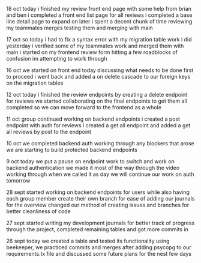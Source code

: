 18 oct
    today i finished my review front end page with some help from brian and ben
    i completed a front end list page for all reviews
    i completed a base line detail page to expand on later
    i spent a decent chunk of time reviewing my teammates merges testing them and merging with main

17 oct
    so today i had to fix a syntax error with my migration table work i did yesterday
    i verified some of my teammates work and merged them with main
    i started on my frontend review form hitting a few roadblocks of confusion im attempting to work through

16 oct
    we started on front end today discussing what needs to be done first to proceed
    i went back and added a on delete cascade to our foreign keys on the migration tables

12 oct
    today i finished the review endpoints by creating a delete endpoint for reviews
    we started collaborating on the final endpoints to get them all completed so we can move forward to the frontend as a whole

11 oct
    group continued working on backend endpoints
    i created a post endpoint with auth for reviews
    i created a get all endpoint and added a get all reviews by post to the endpoint

10 oct
    we completed backend auth working through any blockers that arose
    we are starting to build protected backend endpoints

9 oct
    today we put a pause on endpoint work to switch and work on backend authentication
     we made it most of the way through the video working through when we called it as day
     we will continue our work on auth tomorrow

28 sept
    started working on backend endpoints for users
    while also having each group member create their own branch for ease of adding our journals for the overview
    changed our method of creating issues and branches for better cleanliness of code

27 sept
    started writing my development journals for better track of progress through the project,
    completed remaining tables and got more commits in

26 sept
    today we created a table and tested its functionality using beekeeper,
    we practiced commits and merges after adding psycopg to our requirements.tx file
    and discussed some future plans for the nest few days